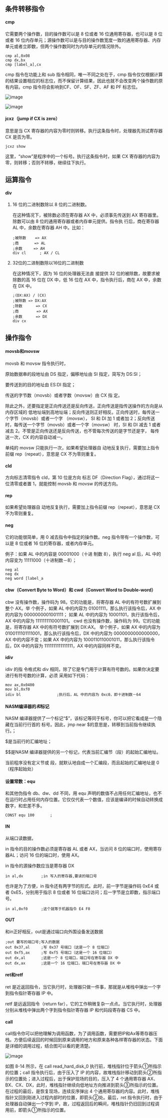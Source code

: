 ## 条件转移指令

#### cmp

它需要两个操作数，目的操作数可以是 8 位或者 16 位通用寄存器，也可以是 8 位或者 16 位内存单元；源操作数可以是与目的操作数宽度一致的通用寄存器、内存单元或者立即数，但两个操作数同时为内存单元的情况除外。

```assembly
cmp al,0x08
cmp dx,bx
cmp [label_a],cx
```

cmp 指令在功能上和 sub 指令相同，唯一不同之处在于，cmp 指令仅仅根据计算的结果设置相应的标志位，而不保留计算结果，因此也就不会改变两个操作数的原有内容。cmp 指令将会影响到CF、OF、SF、ZF、AF 和 PF 标志位。

![image](https://wx1.sinaimg.cn/large/005wgNfbgy1g169ah17l0j30nh0ku44t.jpg)

![image](https://ws4.sinaimg.cn/large/005wgNfbgy1g169b39hqwj30nf0cvwhg.jpg)



#### jcxz（jump if CX is zero）

意思是当 CX 寄存器的内容为零时则转移。执行这条指令时，处理器先测试寄存器 CX 是否为零。

```assembly
jcxz show
```

这里，“show”是程序中的一个标号。执行这条指令时，如果 CX 寄存器的内容为零，则转移；否则不转移，继续往下执行。



## 运算指令

#### div

1. 16 位的二进制数除以 8 位的二进制数。

    在这种情况下，被除数必须在寄存器 AX 中，必须事先传送到 AX 寄存器里。除数可以由 8 位的通用寄存器或者内存单元提供。指令执 行后，商在寄存器 AL 中，余数在寄存器 AH 中。比如：

    ```assembly
    ;被除数	=> AX
    ;商		 => AL
    ;余数		=> AH
    div cl		; AX / CL
    ```

2. 32位的二进制数除以16位的二进制数

   在这种情况下，因为 16 位的处理器无法直 接提供 32 位的被除数，故要求被除数的高 16 位在 DX 中，低 16 位在 AX 中，指令执行后，商在 AX 中，余数在 DX 中。

   ```assembly
   ;(DX:AX) / (CX)
   ;被除数	=> DX:AX
   ;除数		=> CX
   ;商		 => AX
   ;余数		=> DX
   div cx
   ```





## 操作指令

#### movsb和movsw 

movsb 和 movsw 指令执行时，

原始数据串的段地址由 DS 指定，偏移地址由 SI 指定，简写为 DS:SI；

要传送到的目的地址由 ES:DI 指定；

传送的字节数（movsb）或者字数（movsw）由 CX 指 定。

除此之外，还要指定是正向传送还是反向传送，正向传送是指传送操作的方向是从内存区域的 低地址端到高地址端；反向传送则正好相反。正向传送时，每传送一个字节（movsb）或者一个字 （movsw）， SI 和 DI 加 1 或者加 2；反向传送时，每传送一个字节（movsb）或者一个字（movsw） 时，SI 和 DI 减去 1 或者减去 2。不管是正向传送还是反向传送，也不管每次传送的是字节还是字， 每传送一次，CX 的内容自动减一。

单纯的 movsw 只能执行一次，如果希望处理器自 动地反复执行，需要加上指令前缀 rep（repeat），意思是 CX 不为零则重复。



#### cld

方向标志清零指令 cld，第 10 位是方向 标志 DF（Direction Flag），通过将这一位清零或者置 1，就能控制 movsb 和 movsw 的传送方向。 



####  rep

如果希望处理器自 动地反复执行，需要加上指令前缀 rep（repeat），意思是 CX 不为零则重复。



#### neg

它的功能很简单，用 0 减去指令中指定的操作数。neg 指令带有一个操作数，可以是 8 位或者 16 位的寄存器，或者内存单元。

例子：如果 AL 中的内容是 00001000（十进 制数 8），执行 neg al 后，AL 中的内容变为 11111000（十进制数－8）；

```assembly
neg al 
neg dx 
neg word [label_a
```



#### cbw（Convert Byte to Word）和 cwd（Convert Word to Double-word）

cbw 没有操作数，操作码为 98。它的功能是，将寄存器 AL 中的有符号数扩展到整个 AX。举 个例子，如果 AL 中的内容为 01001111，那么执行该指令后，AX 中的内容为 0000000001001111； 如果 AL 中的内容为 10001101，执行该指令后，AX 中的内容为 1111111110001101。 cwd 也没有操作数，操作码为 99。它的功能是，将寄存器 AX 中的有符号数扩展到 DX:AX。 举个例子，如果 AX 中的内容为 0100111101111001，那么执行该指令后，DX 中的内容为 0000000000000000，AX 中的内容不变；如果 AX 中的内容为 1000110110001011，那么执行该指令后，DX 中的内容为 1111111111111111，AX 中的内容同样不变。 



#### idiv

 idiv 的指 令格式和 div 相同，除了它是专门用于计算有符号数的。如果你决定要进行有符号数的计算，必须 采用如下代码：

```assembly
mov ax,0x0400 
mov bl,0xf0 
idiv bl                ;执行后，AL 中的内容为 0xc0，即十进制数－64
```



####  NASM编译器的$和$标记 

NASM 编译器提供了一个标记“$”，该标记等同于标号，你可以把它看成是一个隐藏在当前行行首的 标号。因此，jmp near $的意思是，转移到当前指令继续执行。； 

$是当前行的汇编地址；

$$是NASM 编译器提供的另一个标记，代表当前汇编节（段）的起始汇编地址。

当前程序没有定义节或 段，就默认地自成一个汇编段，而且起始的汇编地址是 0（程序起始处）



#### 设置常数：equ

和其他伪指令 db、dw、dd 不同，用 equ 声明的数值不占用任何汇编地址，也不在运行时占用任何内存位置。它仅仅代表一个数值，应该是编译的时候自动转换成数字，和宏差不多。

```assembly
CONST equ 100		;
```



#### IN

从端口读数据，

in 指令的目的操作数必须是寄存器 AL 或者 AX，当访问 8 位的端口时，使用寄存器AL；访问 16 位的端口时，使用 AX。

in 指令的源操作数应当是寄存器 DX

```assembly
in al,dx		;in 写入的寄存器,要读的端口号
```

也许是为了方便，in 指令还有两字节的形式。此时，前一字节是操作码 0xE4 或者 0xE5，分别用于指示 8 位或者 16 位端口访问；后一字节是立即数，指示端口号。

```assembly
in al,0xf0		;这个就等于机器指令 E4 F0
```



#### OUT

和in正好相反，out是通过端口向外围设备发送数据

```assembly
;out 要写的端口号;写入的数据
out 0x37,al 	;写 0x37 号端口（这是一个 8 位端口）
out 0xf5,ax 	;写 0xf5 号端口（这是一个 16 位端口）
out dx,al 		;这是一个 8 位端口，端口号在寄存器 DX 中
out dx,ax 		;这是一个 16 位端口，端口号在寄存器 DX 中
```



#### ret和retf

ret 是近返回指令，当它执行时，处理器只做一件事，那就是从堆栈中弹出一个字到指令指针寄存器 IP 中。

retf 是远返回指令（return far），它的工作稍微复杂一点点。当它执行时，处理器分别从堆栈中弹出两个字到指令指针寄存器 IP 和代码段寄存器 CS 中。



#### call

call指令你可以把他理解为调用函数，为了调用函数，需要把IP和Ax等寄存器压栈。方便后续返回的时候回到原来调用的地方和原来各种各样寄存器的状态。下面是详细的调用过程，结合图可以看的更清楚。

![image](https://ws1.sinaimg.cn/large/005wgNfbgy1g15rwvdeqtj30cf0dsjsk.jpg)

如图 8-14 所示，在 call read_hard_disk_0 执行前，堆栈指针位于箭头①所指示的位置；call 指令执行后，由于压入了 IP 的内容，故堆栈指针移动到箭头②所指示的位置处；进入过程后，出于保护现场的目的，压入了 4 个通用寄存器 AX、BX、CX、DX，此时，堆栈指针继续向低地址方向推进到箭头③所指示的位置。
在过程的最后，是恢复现场，连续反序弹出 4 个通用寄存器的内容。此时，堆栈指针又回到刚进入过程内部时的位置，即箭头②处。最后，ret 指令执行时，由于处理器自动弹出一个字到 IP，故，过程返回后的瞬间，堆栈指针仍旧回到过程调用前，即箭头①所指示的位置。
